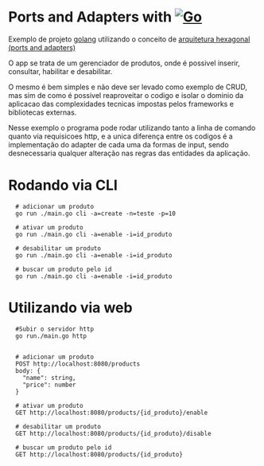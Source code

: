 # Ports and Adapters with [![Go](https://img.shields.io/badge/--00ADD8?logo=go&logoColor=ffffff)](https://golang.org/)

Exemplo de projeto [golang](https://go.dev) utilizando o conceito de [arquitetura hexagonal (ports and adapters)](https://alistair.cockburn.us/hexagonal-architecture/)

O app se trata de um gerenciador de produtos, onde é possivel inserir, consultar, habilitar e desabilitar. 

O mesmo é bem simples e não deve ser levado como exemplo de CRUD, mas sim de como é possivel reaproveitar o codigo e isolar o dominio da aplicacao das complexidades tecnicas impostas pelos frameworks e bibliotecas externas. 

Nesse exemplo o programa pode rodar utilizando tanto a linha de comando quanto via requisicoes http, e a unica diferença entre os codigos é a implementação do adapter de cada uma da formas de input, sendo desnecessaria qualquer alteração nas regras das entidades da aplicação. 


# Rodando via CLI 
``` 
  # adicionar um produto
  go run ./main.go cli -a=create -n=teste -p=10

  # ativar um produto
  go run ./main.go cli -a=enable -i=id_produto
  
  # desabilitar um produto
  go run ./main.go cli -a=enable -i=id_produto

  # buscar um produto pelo id
  go run ./main.go cli -a=enable -i=id_produto
``` 

# Utilizando via web 
``` 
  #Subir o servidor http
  go run./main.go http


  # adicionar um produto
  POST http://localhost:8080/products 
  body: {
    "name": string,
    "price": number
  }

  # ativar um produto
  GET http://localhost:8080/products/{id_produto}/enable
  
  # desabilitar um produto
  GET http://localhost:8080/products/{id_produto}/disable

  # buscar um produto pelo id
  GET http://localhost:8080/products/{id_produto}
``` 
